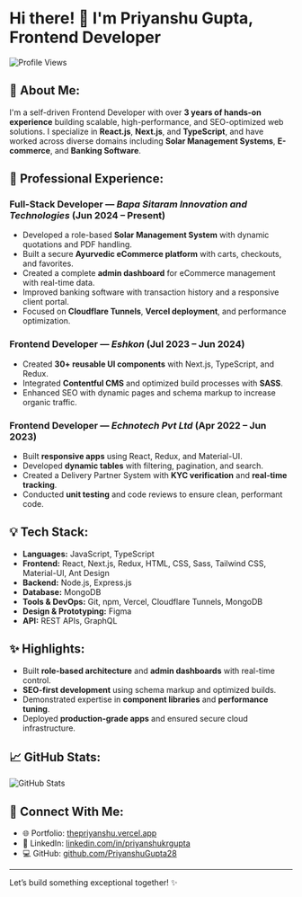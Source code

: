# Hi there! 👋 I'm Priyanshu Gupta, Frontend Developer

![Profile Views](https://komarev.com/ghpvc/?username=PriyanshuGupta28\&color=brightgreen)

## 🚀 About Me:

I'm a self-driven Frontend Developer with over **3 years of hands-on experience** building scalable, high-performance, and SEO-optimized web solutions. I specialize in **React.js**, **Next.js**, and **TypeScript**, and have worked across diverse domains including **Solar Management Systems**, **E-commerce**, and **Banking Software**.

## 💼 Professional Experience:

### Full-Stack Developer — *Bapa Sitaram Innovation and Technologies* (Jun 2024 – Present)

* Developed a role-based **Solar Management System** with dynamic quotations and PDF handling.
* Built a secure **Ayurvedic eCommerce platform** with carts, checkouts, and favorites.
* Created a complete **admin dashboard** for eCommerce management with real-time data.
* Improved banking software with transaction history and a responsive client portal.
* Focused on **Cloudflare Tunnels**, **Vercel deployment**, and performance optimization.

### Frontend Developer — *Eshkon* (Jul 2023 – Jun 2024)

* Created **30+ reusable UI components** with Next.js, TypeScript, and Redux.
* Integrated **Contentful CMS** and optimized build processes with **SASS**.
* Enhanced SEO with dynamic pages and schema markup to increase organic traffic.

### Frontend Developer — *Echnotech Pvt Ltd* (Apr 2022 – Jun 2023)

* Built **responsive apps** using React, Redux, and Material-UI.
* Developed **dynamic tables** with filtering, pagination, and search.
* Created a Delivery Partner System with **KYC verification** and **real-time tracking**.
* Conducted **unit testing** and code reviews to ensure clean, performant code.

## 💡 Tech Stack:

* **Languages:** JavaScript, TypeScript
* **Frontend:** React, Next.js, Redux, HTML, CSS, Sass, Tailwind CSS, Material-UI, Ant Design
* **Backend:** Node.js, Express.js
* **Database:** MongoDB
* **Tools & DevOps:** Git, npm, Vercel, Cloudflare Tunnels, MongoDB 
* **Design & Prototyping:** Figma
* **API:** REST APIs, GraphQL

## ✨ Highlights:

* Built **role-based architecture** and **admin dashboards** with real-time control.
* **SEO-first development** using schema markup and optimized builds.
* Demonstrated expertise in **component libraries** and **performance tuning**.
* Deployed **production-grade apps** and ensured secure cloud infrastructure.

## 📈 GitHub Stats:

![GitHub Stats](https://github-readme-stats.vercel.app/api?username=PriyanshuGupta28\&show_icons=true\&count_private=true\&hide=contribs,issues\&theme=radical)

## 👤 Connect With Me:

* 🌐 Portfolio: [thepriyanshu.vercel.app](https://thepriyanshu.vercel.app)
* 💼 LinkedIn: [linkedin.com/in/priyanshukrgupta](https://linkedin.com/in/priyanshukrgupta)
* 💻 GitHub: [github.com/PriyanshuGupta28](https://github.com/PriyanshuGupta28)

---

Let’s build something exceptional together! ✨
